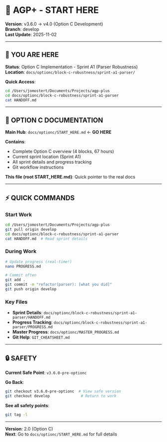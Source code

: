 # 🧭 AGP+ - START HERE

**Version**: v3.6.0 → v4.0 (Option C Development)  
**Branch**: develop  
**Last Update**: 2025-11-02

---

## 🎯 YOU ARE HERE

**Status**: Option C Implementation - Sprint A1 (Parser Robustness)  
**Location**: `docs/optionc/block-c-robustness/sprint-a1-parser/`

**Quick Access**:
```bash
cd /Users/jomostert/Documents/Projects/agp-plus
cd docs/optionc/block-c-robustness/sprint-a1-parser
cat HANDOFF.md
```

---

## 📂 OPTION C DOCUMENTATION

**Main Hub**: `docs/optionc/START_HERE.md` ← **GO HERE**

**Contains**:
- Complete Option C overview (4 blocks, 67 hours)
- Current sprint location (Sprint A1)
- All sprint details and progress tracking
- Git workflow instructions

**This file (root START_HERE.md)**: Quick pointer to the real docs

---

## ⚡ QUICK COMMANDS

### Start Work
```bash
cd /Users/jomostert/Documents/Projects/agp-plus
git pull origin develop
cd docs/optionc/block-c-robustness/sprint-a1-parser
cat HANDOFF.md  # Read sprint details
```

### During Work
```bash
# Update progress (real-time!)
nano PROGRESS.md

# Commit often
git add .
git commit -m "refactor(parser): [what you did]"
git push origin develop
```

### Key Files
- **Sprint Details**: `docs/optionc/block-c-robustness/sprint-a1-parser/HANDOFF.md`
- **Progress Tracking**: `docs/optionc/block-c-robustness/sprint-a1-parser/PROGRESS.md`
- **Master Progress**: `docs/optionc/MASTER_PROGRESS.md`
- **Git Help**: `GIT_CHEATSHEET.md`

---

## 🔒 SAFETY

**Current Safe Point**: `v3.6.0-pre-optionc`

**Go Back**:
```bash
git checkout v3.6.0-pre-optionc  # View safe version
git checkout develop              # Return to work
```

**See all safety points**:
```bash
git tag -l
```

---

**Version**: 2.0 (Option C)  
**Next**: Go to `docs/optionc/START_HERE.md` for full details
